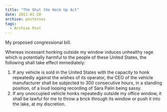 ```yaml
---
title: "The Shut the Heck Up Act"
date: 2011-01-20
archive: posterous
tags: 
  - Archive Post
---
```


My proposed congressional bill.

Whereas incessant honking outside my window induces unhealthy rage which is potentially harmful to the people of these United States, the following shall take effect immediately:

1. If any vehicle is sold in the United States with the capacity to honk repeatedly against the wishes of its operator, the CEO of the vehicle manufacturer shall be subjected to 300 consecutive hours, in a standing position, of a loud looping recording of Sara Palin being sassy.
2. If any unoccupied vehicle honks repeatedly outside my office window, it shall be lawful for me to throw a brick through its window or push it into the lake, at my discretion.
 

